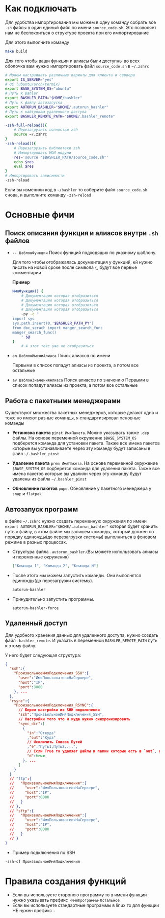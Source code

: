 # Как подключать

Для удобства импортирования мы можем в одну команду собрать
все `.sh` файлы в один единый файл по имени `source_code.sh`.
Это позволяет нам не беспокоиться о структуре проекта при его импортирование

Для этого выполните команду

```bash
make build
```

Для того чтобы ваши функции и алиасы были доступны во всех оболочка вам нужно импортировать файл `source_code.sh` в `~/.zshrc`

```bash
# Можем настраивать различные варинты для клиента и сервера
export IS_SERVER="yes"
# ОС (ubuntu/arch/termix)
export BASE_SYSTEM_OS="ubuntu"
# Путь к Bahler
export BASHLER_PATH="$HOME/bashler"
# Путь к файлу автозапуска
export AUTORUN_BASHLER="$HOME/.autorun_bashler"
# Путь к найтрокам удаленного доступа
export BASHLER_REMOTE_PATH="$HOME/.bashler_remote"

-zsh-full-reload(){
    # Перезагрузить полностью zsh
    source ~/.zshrc
}
-zsh-reload(){
    # Перезагрузить библиотеки zsh
    # Импортировать МОИ модули
    res='source "$BASHLER_PATH/source_code.sh"'
    echo $res
    eval $res
}
# Импортировать зависимости
-zsh-reload
```

Если вы изменили код в `~/bashler` то соберите файл `source_code.sh` снова, и выполните команду `-zsh-reload`

# Основные фичи

## Поиск описания функция и алиасов внутри `.sh` файлов

- `-- ШаблонФункции` Поиск функций подходящих по указному шаблону.

  Для того чтобы отображалась документация у функций, ей нужно писать на новой сроке после символа `{`, будут все первые комментарии

  **Пример**

  ```bash
  ИмяФункции() {
      # Документация которая отобразиться
      # Документация которая отобразиться
      # Документация которая отобразиться
      # Документация которая отобразиться
      ~py -c "
  import sys
  sys.path.insert(0,'$BASHLER_PATH_PY')
  from doc_serach import manger_search_func
  manger_search_func()
      " $@
  }
      # А этот текс уже не отобразиться
  ```

- `an ШаблонИмениАлиаса` Поиск алиасов по имени

  Первыми в список попадут алиасы из проекта, а потом все остальные

- `av ШаблонЗначенияАлиаса` Поиск алиасов по значению
  Первыми в список попадут алиасы из проекта, а потом все остальные

## Работа с пакетными менеджерами

Существуют множества пакетных менеджеров, которые делают одно и тоже но имеют разные команды, я стандартизировал основные команды

- **Установка пакета** `pinst ИмяПакета`. Можно указывать также `.dep` файлы. На основе переменной окружение `$BASE_SYSTEM_OS` подберется команда для установки пакета. Также все имена пакетов которые вы устанавливаете через эту команду будут записаны в файл `~/.bashler_pinst`

- **Удаление пакета** `prem ИмяПакета`. На основе переменной окружение `$BASE_SYSTEM_OS` подберется команда для удаления пакета. Также все имена пакетов которые вы удалили через эту команду будут удалены из файла `~/.bashler_pinst`

- **Обновление пакетов** `pupd`. Обновление у пакетного менеджера у `snap` и `flatpak`

## Автозапуск программ

в файле `~/.zshrc` нужно создать переменную окружения по имени `export AUTORUN_BASHLER="$HOME/.autorun_bashler"` которая будет хранить путь к файлу, в этом файле мы запишем команды, который должен по порядку единожды(до перезагрузки системы) выполниться в фоновом режиме в разных процессах.

- Структура файла `.autorun_bashler`.(Вы можете использовать алиасы и переменные окружения)

  ```json
  ["Команда_1", "Команда_2", "Команда_N"]
  ```

- После этого мы можем запустить команды. Они выполнятся единожды(до перезагрузки системы).

  ```bash
  autorun-bashler
  ```

- Принудительно запустить программы.

  ```
  autorun-bashler-force
  ```

## Удаленный доступ

Для удобного хранения данных для удаленного доступа, нужно создать файл `.bashler_remote`. И указать в переменной `BASHLER_REMOTE_PATH` путь к этому файлу.

У него будет следующая структура:

```json
{
  "ssh":{
    "ПроизвольноеИмяПодключения_SSH":{
      "user":"ИмяПользователяНаСервере",
      "host":"IP", 
      "port":8080
    }, ...
  },
  "rsync":{
    "ПроизвольноеИмяПодключения_RSYNC":{
      // Берем настройки из SHH подключения
      "ssh":"ПроизвольноеИмяПодключения_SSH",
      // Настройки того что и куда нужно синхронизировать
      "sync_dir":[
        {
          "in":"Откуда"
          ,"out":"Куда"
          // Исключить Список Путей
          ,"e":"Путь1,Путь2,...",
          // Если True то удаляет файлы и папки которые есть в `out`, но которых нет в `in`
          "d":true
        }, ...
      ]
    }
  }
  // "ftp":{
  //   "ПроизвольноеИмяПодключения":{
  //     "user":"ИмяПользователяНаСервере",
  //     "host":"IP",
  //     "port":8080
  //   }
  // },
  // "sftp":{
  //   "ПроизвольноеИмяПодключения":{
  //     "user":"ИмяПользователяНаСервере",
  //     "host":"IP",
  //     "port":8080
  //   }
  // }
}
```

- Пример подключения по SSH

```bash
-ssh-cf ПроизвольноеИмяПодключения
```

# Правила создания функций

- Если вы используете стороною программу то в имени функции нужно указывать префикс `-ИмяПрограммы-Остальное`
- Если вы используете стандартные программы в linux то для функции НЕ нужен префикс `-`
